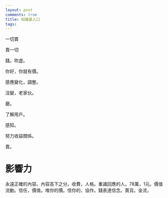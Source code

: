 ```yaml
---
layout: post
comments: true
title: 知識是入口
tags: 
---
```

一切賣

賣一切

錢。吹虛。

你好，你就有價。

感應變化，調整。

沒變，老家伙。

磨。

了解用戶。

感知。

努力收益關係。

賣。

# 影響力
永遠正確的內容。內容高下之分。收費，人格。重識回應的人。78萬，1元。價值流動。信任，價值。堆你的價。信你的，協作。錢表達信念。賣貨。金流，
